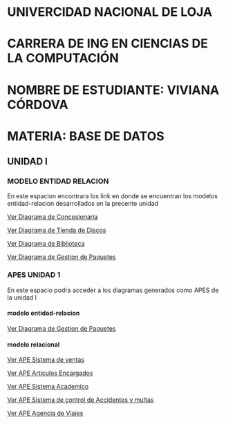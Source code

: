 # UNIVERCIDAD NACIONAL DE LOJA
# CARRERA DE ING EN CIENCIAS DE LA COMPUTACIÓN
# NOMBRE DE ESTUDIANTE: VIVIANA CÓRDOVA 
# MATERIA: BASE DE DATOS
## UNIDAD I
### MODELO ENTIDAD RELACION
En este espacion encontrara los link en donde se encuentran los modelos entidad-relacion desarrollados en la precente unidad

[Ver Diagrama de Concesionaria](https://github.com/vivinaCordova/DIAGRAMAS_BASE_DE_DATOS/blob/main/Diagrama%20Concesionaria.jpg)

[Ver Diagrama de Tienda de Discos](https://github.com/vivinaCordova/DIAGRAMAS_BASE_DE_DATOS/blob/main/Diagrama%20Tienda%20de%20Discos.jpg)


[Ver Diagrama de Biblioteca](https://github.com/vivinaCordova/DIAGRAMAS_BASE_DE_DATOS/blob/main/Diagrama%20Biblioteca.pdf)

[Ver Diagrama de Gestion de Paquetes](https://github.com/vivinaCordova/DIAGRAMAS_BASE_DE_DATOS/blob/main/Diagrama_Gestion_Paquetes%20_.pdf)

### APES UNIDAD 1
En este espacio podra acceder a los diagramas generados como APES de la unidad I
#### modelo entidad-relacion

[Ver Diagrama de Gestion de Paquetes](https://github.com/vivinaCordova/DIAGRAMAS_BASE_DE_DATOS/blob/main/Diagrama_Gestion_Paquetes%20_.pdf)

#### modelo relacional

[Ver APE Sistema de ventas](https://github.com/vivinaCordova/DIAGRAMAS_BASE_DE_DATOS/blob/main/APE.jpg)

[Ver APE Articulos Encargados](https://github.com/vivinaCordova/DIAGRAMAS_BASE_DE_DATOS/blob/main/APE..jpg)

[Ver APE Sistema Academico](https://github.com/vivinaCordova/DIAGRAMAS_BASE_DE_DATOS/blob/main/APE...jpg)

[Ver APE Sistema de control de Accidentes y multas](https://github.com/vivinaCordova/DIAGRAMAS_BASE_DE_DATOS/blob/main/APE....jpg)

[Ver APE Agencia de Viajes](https://github.com/vivinaCordova/DIAGRAMAS_BASE_DE_DATOS/blob/main/APE.....jpg)


